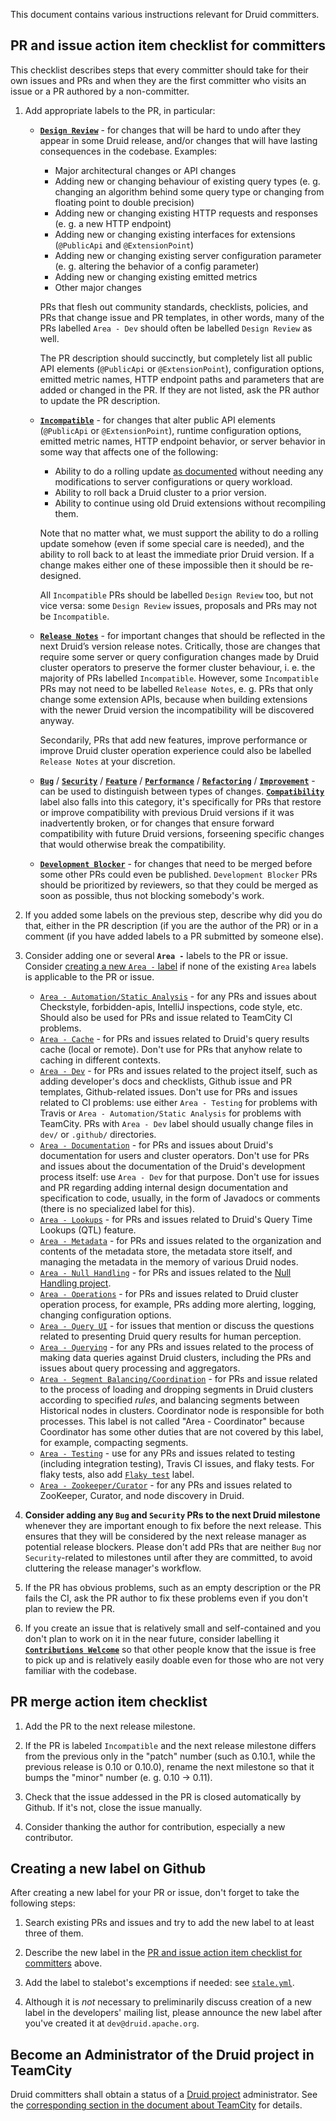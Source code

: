 <!--
  ~ Licensed to the Apache Software Foundation (ASF) under one
  ~ or more contributor license agreements.  See the NOTICE file
  ~ distributed with this work for additional information
  ~ regarding copyright ownership.  The ASF licenses this file
  ~ to you under the Apache License, Version 2.0 (the
  ~ "License"); you may not use this file except in compliance
  ~ with the License.  You may obtain a copy of the License at
  ~
  ~   http://www.apache.org/licenses/LICENSE-2.0
  ~
  ~ Unless required by applicable law or agreed to in writing,
  ~ software distributed under the License is distributed on an
  ~ "AS IS" BASIS, WITHOUT WARRANTIES OR CONDITIONS OF ANY
  ~ KIND, either express or implied.  See the License for the
  ~ specific language governing permissions and limitations
  ~ under the License.
  -->

This document contains various instructions relevant for Druid committers.

## PR and issue action item checklist for committers

This checklist describes steps that every committer should take for their own issues and PRs and when they are the first
committer who visits an issue or a PR authored by a non-committer.

1. Add appropriate labels to the PR, in particular:

   - [**`Design Review`**](https://github.com/apache/druid/labels/Design%20Review) - for changes that will be
   hard to undo after they appear in some Druid release, and/or changes that will have lasting consequences in the
   codebase. Examples:
     - Major architectural changes or API changes
     - Adding new or changing behaviour of existing query types (e. g. changing an algorithm behind some query type or
     changing from floating point to double precision)
     - Adding new or changing existing HTTP requests and responses (e. g. a new HTTP endpoint)
     - Adding new or changing existing interfaces for extensions (`@PublicApi` and `@ExtensionPoint`)
     - Adding new or changing existing server configuration parameter (e. g. altering the behavior of a config
     parameter)
     - Adding new or changing existing emitted metrics
     - Other major changes
  
     PRs that flesh out community standards, checklists, policies, and PRs that change issue and PR templates, in other
     words, many of the PRs labelled `Area - Dev` should often be labelled `Design Review` as well.

     The PR description should succinctly, but completely list all public API elements (`@PublicApi` or
     `@ExtensionPoint`), configuration options, emitted metric names, HTTP endpoint paths and parameters that are added
     or changed in the PR. If they are not listed, ask the PR author to update the PR description.

   - [**`Incompatible`**](https://github.com/apache/druid/labels/Incompatible) - for changes that alter public
   API elements (`@PublicApi` or `@ExtensionPoint`), runtime configuration options, emitted metric names, HTTP endpoint
   behavior, or server behavior in some way that affects one of the following:

     - Ability to do a rolling update [as documented](https://druid.apache.org/docs/latest/operations/rolling-updates.html)
     without needing any modifications to server configurations or query workload.
     - Ability to roll back a Druid cluster to a prior version.
     - Ability to continue using old Druid extensions without recompiling them.

     Note that no matter what, we must support the ability to do a rolling update somehow (even if some special care is
     needed), and the ability to roll back to at least the immediate prior Druid version. If a change makes either one
     of these impossible then it should be re-designed.

     All `Incompatible` PRs should be labelled `Design Review` too, but not vice versa: some `Design Review` issues,
     proposals and PRs may not be `Incompatible`.

   - [**`Release Notes`**](https://github.com/apache/druid/labels/Release%20Notes) - for important changes
   that should be reflected in the next Druid’s version release notes. Critically, those are changes that require some
   server or query configuration changes made by Druid cluster operators to preserve the former cluster behaviour, i. e.
   the majority of PRs labelled `Incompatible`. However, some `Incompatible` PRs may not need to be labelled
   `Release Notes`, e. g. PRs that only change some extension APIs, because when building extensions with the newer
   Druid version the incompatibility will be discovered anyway.

     Secondarily, PRs that add new features, improve performance or improve Druid cluster operation experience could
     also be labelled `Release Notes` at your discretion.

   - [**`Bug`**](https://github.com/apache/druid/labels/Bug) / [**`Security`**](
   https://github.com/apache/druid/labels/Security) / [**`Feature`**](
   https://github.com/apache/druid/labels/Feature) / [**`Performance`**](
   https://github.com/apache/druid/labels/Performance) / [**`Refactoring`**](
   https://github.com/apache/druid/labels/Refactoring) / [**`Improvement`**](
   https://github.com/apache/druid/labels/Improvement) - can be used to distinguish between types of changes.
   [**`Compatibility`**](https://github.com/apache/druid/labels/Compatibility) label also falls into this
   category, it's specifically for PRs that restore or improve compatibility with previous Druid versions if it was
   inadvertently broken, or for changes that ensure forward compatibility with future Druid versions, forseening specific
   changes that would otherwise break the compatibility.

   - [**`Development Blocker`**](https://github.com/apache/druid/labels/Development%20Blocker) - for changes
   that need to be merged before some other PRs could even be published. `Development Blocker` PRs should be prioritized
   by reviewers, so that they could be merged as soon as possible, thus not blocking somebody's work.

2. If you added some labels on the previous step, describe why did you do that, either in the PR description (if you are
the author of the PR) or in a comment (if you have added labels to a PR submitted by someone else).

3. Consider adding one or several **`Area -`** labels to the PR or issue. Consider [creating a new `Area -` label](
#creating-a-new-label-on-github) if none of the existing `Area` labels is applicable to the PR or issue.

   - [`Area - Automation/Static Analysis`](
   https://github.com/apache/druid/labels/Area%20-%20Automation%2FStatic%20Analysis) - for any PRs and issues
   about Checkstyle, forbidden-apis, IntelliJ inspections, code style, etc. Should also be used for PRs and issue
   related to TeamCity CI problems.
   - [`Area - Cache`](https://github.com/apache/druid/labels/Area%20-%20Cache) - for PRs and issues related to
   Druid's query results cache (local or remote). Don't use for PRs that anyhow relate to caching in different contexts.
   - [`Area - Dev`](https://github.com/apache/druid/labels/Area%20-%20Dev) - for PRs and issues related to the
   project itself, such as adding developer's docs and checklists, Github issue and PR templates, Github-related issues.
   Don't use for PRs and issues related to CI problems: use either `Area - Testing` for problems with Travis or
   `Area - Automation/Static Analysis` for problems with TeamCity. PRs with `Area - Dev` label should usually change
   files in `dev/` or `.github/` directories.
   - [`Area - Documentation`](https://github.com/apache/druid/labels/Area%20-%20Documentation) - for PRs and
   issues about Druid's documentation for users and cluster operators. Don't use for PRs and issues about the
   documentation of the Druid's development process itself: use `Area - Dev` for that purpose. Don't use for issues and
   PR regarding adding internal design documentation and specification to code, usually, in the form of Javadocs or
   comments (there is no specialized label for this).  
   - [`Area - Lookups`](https://github.com/apache/druid/labels/Area%20-%20Lookups) - for PRs and issues
   related to Druid's Query Time Lookups (QTL) feature.
   - [`Area - Metadata`](https://github.com/apache/druid/labels/Area%20-%20Metadata) - for PRs and issues
   related to the organization and contents of the metadata store, the metadata store itself, and managing the metadata
   in the memory of various Druid nodes.
   - [`Area - Null Handling`](https://github.com/apache/druid/labels/Area%20-%20Null%20Handling) - for PRs and
   issues related to the [Null Handling project](https://github.com/apache/druid/issues/4349).
   - [`Area - Operations`](https://github.com/apache/druid/labels/Area%20-%20Operations) - for PRs and issues
   related to Druid cluster operation process, for example, PRs adding more alerting, logging, changing configuration
   options.
   - [`Area - Query UI`](https://github.com/apache/druid/labels/Area%20-%20Query%20UI) - for issues that
   mention or discuss the questions related to presenting Druid query results for human perception.
   - [`Area - Querying`](https://github.com/apache/druid/labels/Area%20-%20Querying) - for any PRs and issues
   related to the process of making data queries against Druid clusters, including the PRs and issues about query
   processing and aggregators.
   - [`Area - Segment Balancing/Coordination`](
   https://github.com/apache/druid/labels/Area%20-%20Segment%20Balancing%2FCoordination) - for PRs and issue
   related to the process of loading and dropping segments in Druid clusters according to specified *rules*, and
   balancing segments between Historical nodes in clusters. Coordinator node is responsible for both processes. This
   label is not called "Area - Coordinator" because Coordinator has some other duties that are not covered by this
   label, for example, compacting segments.
   - [`Area - Testing`](https://github.com/apache/druid/labels/Area%20-%20Testing) - use for any PRs and
   issues related to testing (including integration testing), Travis CI issues, and flaky tests. For flaky tests, also
   add [`Flaky test`](https://github.com/apache/druid/labels/Flaky%20test) label.
   - [`Area - Zookeeper/Curator`](https://github.com/apache/druid/labels/Area%20-%20Zookeeper%2FCurator) - for
   any PRs and issues related to ZooKeeper, Curator, and node discovery in Druid.


4. **Consider adding any `Bug` and `Security` PRs to the next Druid milestone** whenever they are important enough to
fix before the next release. This ensures that they will be considered by the next release manager as potential release
blockers. Please don't add PRs that are neither `Bug` nor `Security`-related to milestones until after they are
committed, to avoid cluttering the release manager's workflow.

5. If the PR has obvious problems, such as an empty description or the PR fails the CI, ask the PR author to fix these
problems even if you don't plan to review the PR.

6. If you create an issue that is relatively small and self-contained and you don't plan to work on it in the near
future, consider labelling it [**`Contributions Welcome`**](
https://github.com/apache/druid/labels/Contributions%20Welcome) so that other people know that the issue is
free to pick up and is relatively easily doable even for those who are not very familiar with the codebase.

## PR merge action item checklist

1. Add the PR to the next release milestone.

2. If the PR is labeled `Incompatible` and the next release milestone differs from the previous only in the "patch"
number (such as 0.10.1, while the previous release is 0.10 or 0.10.0), rename the next milestone so that it bumps the
"minor" number (e. g. 0.10 -> 0.11).

3. Check that the issue addessed in the PR is closed automatically by Github. If it's not, close the issue manually.

4. Consider thanking the author for contribution, especially a new contributor.

## Creating a new label on Github

After creating a new label for your PR or issue, don't forget to take the following steps:

1. Search existing PRs and issues and try to add the new label to at least three of them.

2. Describe the new label in the [PR and issue action item checklist for committers](
#pr-and-issue-action-item-checklist-for-committers) above.

3. Add the label to stalebot's excemptions if needed: see [`stale.yml`](../.github/stale.yml).

4. Although it is *not* necessary to preliminarily discuss creation of a new label in the developers' mailing list,
please announce the new label after you've created it at `dev@druid.apache.org`.

## Become an Administrator of the Druid project in TeamCity

Druid committers shall obtain a status of a [Druid project](
https://teamcity.jetbrains.com/project.html?projectId=OpenSourceProjects_Druid)
administrator. See the [corresponding section in the document about TeamCity](
teamcity.md#becoming-a-project-administrator) for details.